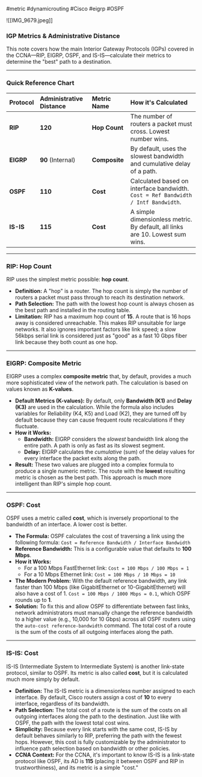 #metric #dynamicrouting #Cisco #eigrp #OSPF 

![[IMG_9679.jpeg]]


### IGP Metrics & Administrative Distance

This note covers how the main Interior Gateway Protocols (IGPs) covered in the CCNA—RIP, EIGRP, OSPF, and IS-IS—calculate their metrics to determine the "best" path to a destination.

***

### **Quick Reference Chart**

| Protocol | Administrative Distance | Metric Name | How it's Calculated |
| :--- | :--- | :--- | :--- |
| **RIP** | **120** | **Hop Count** | The number of routers a packet must cross. Lowest number wins. |
| **EIGRP** | **90** (Internal) | **Composite** | By default, uses the slowest bandwidth and cumulative delay of a path. |
| **OSPF** | **110** | **Cost** | Calculated based on interface bandwidth. `Cost = Ref Bandwidth / Intf Bandwidth`. |
| **IS-IS** | **115** | **Cost** | A simple dimensionless metric. By default, all links are 10. Lowest sum wins. |

***

### **RIP: Hop Count**

RIP uses the simplest metric possible: **hop count**.

* **Definition:** A "hop" is a router. The hop count is simply the number of routers a packet must pass through to reach its destination network.
* **Path Selection:** The path with the lowest hop count is always chosen as the best path and installed in the routing table.
* **Limitation:** RIP has a maximum hop count of **15**. A route that is 16 hops away is considered unreachable. This makes RIP unsuitable for large networks. It also ignores important factors like link speed; a slow 56kbps serial link is considered just as "good" as a fast 10 Gbps fiber link because they both count as one hop.

***

### **EIGRP: Composite Metric**

EIGRP uses a complex **composite metric** that, by default, provides a much more sophisticated view of the network path. The calculation is based on values known as **K-values**.

* **Default Metrics (K-values):** By default, only **Bandwidth (K1)** and **Delay (K3)** are used in the calculation. While the formula also includes variables for Reliability (K4, K5) and Load (K2), they are turned off by default because they can cause frequent route recalculations if they fluctuate.
* **How it Works:**
    * **Bandwidth:** EIGRP considers the *slowest* bandwidth link along the entire path. A path is only as fast as its slowest segment.
    * **Delay:** EIGRP calculates the *cumulative* (sum) of the delay values for every interface the packet exits along the path.
* **Result:** These two values are plugged into a complex formula to produce a single numeric metric. The route with the **lowest** resulting metric is chosen as the best path. This approach is much more intelligent than RIP's simple hop count.

***

### **OSPF: Cost**

OSPF uses a metric called **cost**, which is inversely proportional to the bandwidth of an interface. A lower cost is better.

* **The Formula:** OSPF calculates the cost of traversing a link using the following formula:
    `Cost = Reference Bandwidth / Interface Bandwidth`
* **Reference Bandwidth:** This is a configurable value that defaults to **100 Mbps**.
* **How it Works:**
    * For a 100 Mbps FastEthernet link: `Cost = 100 Mbps / 100 Mbps = 1`
    * For a 10 Mbps Ethernet link: `Cost = 100 Mbps / 10 Mbps = 10`
* **The Modern Problem:** With the default reference bandwidth, any link faster than 100 Mbps (like GigabitEthernet or 10-GigabitEthernet) will also have a cost of 1.
    `Cost = 100 Mbps / 1000 Mbps = 0.1`, which OSPF rounds up to **1**.
* **Solution:** To fix this and allow OSPF to differentiate between fast links, network administrators must manually change the reference bandwidth to a higher value (e.g., 10,000 for 10 Gbps) across all OSPF routers using the `auto-cost reference-bandwidth` command. The total cost of a route is the sum of the costs of all outgoing interfaces along the path.

***

### **IS-IS: Cost**

IS-IS (Intermediate System to Intermediate System) is another link-state protocol, similar to OSPF. Its metric is also called **cost**, but it is calculated much more simply by default.

* **Definition:** The IS-IS metric is a dimensionless number assigned to each interface. By default, Cisco routers assign a cost of **10** to every interface, regardless of its bandwidth.
* **Path Selection:** The total cost of a route is the sum of the costs on all outgoing interfaces along the path to the destination. Just like with OSPF, the path with the lowest total cost wins.
* **Simplicity:** Because every link starts with the same cost, IS-IS by default behaves similarly to RIP, preferring the path with the fewest hops. However, this cost is fully customizable by the administrator to influence path selection based on bandwidth or other policies.
* **CCNA Context:** For the CCNA, it's important to know IS-IS is a link-state protocol like OSPF, its AD is **115** (placing it between OSPF and RIP in trustworthiness), and its metric is a simple "cost."
